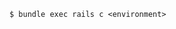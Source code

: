 <!-- usedin: [ _includes/_inlines/Tutorials/Rails/1991-09-26-rails-console] - layout:code post: 1991-09-26-rails-console_start-by-[sshing-to-your-server](h -->

```
$ bundle exec rails c <environment>
```
